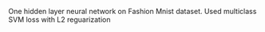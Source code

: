 One hidden layer neural network on Fashion Mnist dataset. 
Used multiclass SVM loss with L2 reguarization
